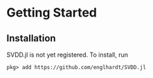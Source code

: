 # Getting Started

## Installation

SVDD.jl is not yet registered. To install, run

```
pkg> add https://github.com/englhardt/SVDD.jl
```
